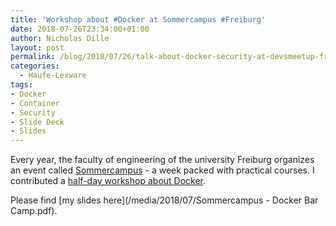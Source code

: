 ```yaml
---
title: 'Workshop about #Docker at Sommercampus #Freiburg'
date: 2018-07-26T23:34:00+01:00
author: Nicholas Dille
layout: post
permalink: /blog/2018/07/26/talk-about-docker-security-at-devsmeetup-freiburg/
categories:
  - Haufe-Lexware
tags:
- Docker
- Container
- Security
- Slide Deck
- Slides
---
```

Every year, the faculty of engineering of the university Freiburg organizes an event called [Sommercampus](https://sommercampus.fachschaft.tf/) - a week packed with practical courses. I contributed a [half-day workshop about Docker](https://sommercampus.fachschaft.tf/programm-2018/wie-container-unsere-arbeit-revolutionieren/).<!--more-->

Please find [my slides here](/media/2018/07/Sommercampus - Docker Bar Camp.pdf).